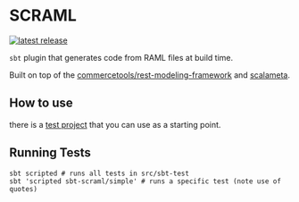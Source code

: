 # SCRAML

[![latest release](https://shields.io/badge/-Maven_Central-lightgrey?style=flat&logo=scala)](https://search.maven.org/search?q=g:com.commercetools%20AND%20a:sbt-scraml)


`sbt` plugin that generates code from RAML files at build time.

Built on top of the [commercetools/rest-modeling-framework](https://github.com/commercetools/rest-modeling-framework)
and [scalameta](https://scalameta.org/).

## How to use

there is a [test project](src/sbt-test/sbt-scraml/simple) that you can use as a starting point. 

## Running Tests

```shell
sbt scripted # runs all tests in src/sbt-test
sbt 'scripted sbt-scraml/simple' # runs a specific test (note use of quotes)
```
